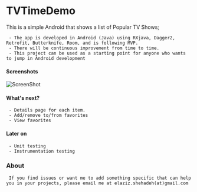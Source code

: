# TVTimeDemo
This is a simple Android that shows a list of Popular TV Shows;

     - The app is developed in Android (Java) using RXjava, Dagger2, Retrofit, Butterknife, Room, and is following MVP.
     - There will be continuous improvement from time to time.
     - This project can be used as a starting point for anyone who wants to jump in Android development


#### Screenshots

![ScreenShot](https://raw.github.com/AbedElazizShe/TVTimeDemo/master/screenshots/main_page.PNG)

#### What's next?

     - Details page for each item.
     - Add/remove to/from favorites
     - View favorites

#### Later on

     - Unit testing
     - Instrumentation testing

### About

     If you find issues or want me to add something specific that can help you in your projects, please email me at elaziz.shehadeh(at)gmail.com



